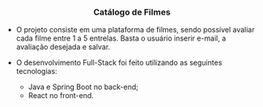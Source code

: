 <h3 align="center"> Catálogo de Filmes </h1> 

- O projeto consiste em uma plataforma de filmes, sendo possível avaliar cada filme entre 1 a 5 entrelas. Basta o usuário inserir e-mail, a avaliação desejada e salvar.

- O desenvolvimento Full-Stack foi feito utilizando as seguintes tecnologias:
    - Java e Spring Boot no back-end;
    - React no front-end. 

